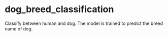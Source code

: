 # dog_breed_classification
Classify between human and dog. The model is trained to predict the breed name of dog.
